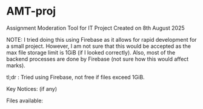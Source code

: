 # AMT-proj
Assignment Moderation Tool for IT Project Created on 8th August 2025

NOTE: I tried doing this using Firebase as it allows for rapid development for a small project.
However, I am not sure that this would be accepted as the max file storage limit is 1GiB (if I looked correctly).
Also, most of the backend processes are done by Firebase (not sure how this would affect marks).

tl;dr : Tried using Firebase, not free if files exceed 1GiB.

Key Notices: (if any)

Files available:
